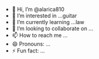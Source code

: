 - 👋 Hi, I’m @alarica810
- 👀 I’m interested in ...guitar
- 🌱 I’m currently learning ...law
- 💞️ I’m looking to collaborate on ...
- 📫 How to reach me ...
- 😄 Pronouns: ...
- ⚡ Fun fact: ...

<!---
alarica810/alarica810 is a ✨ special ✨ repository because its `README.md` (this file) appears on your GitHub profile.
You can click the Preview link to take a look at your changes.
--->
